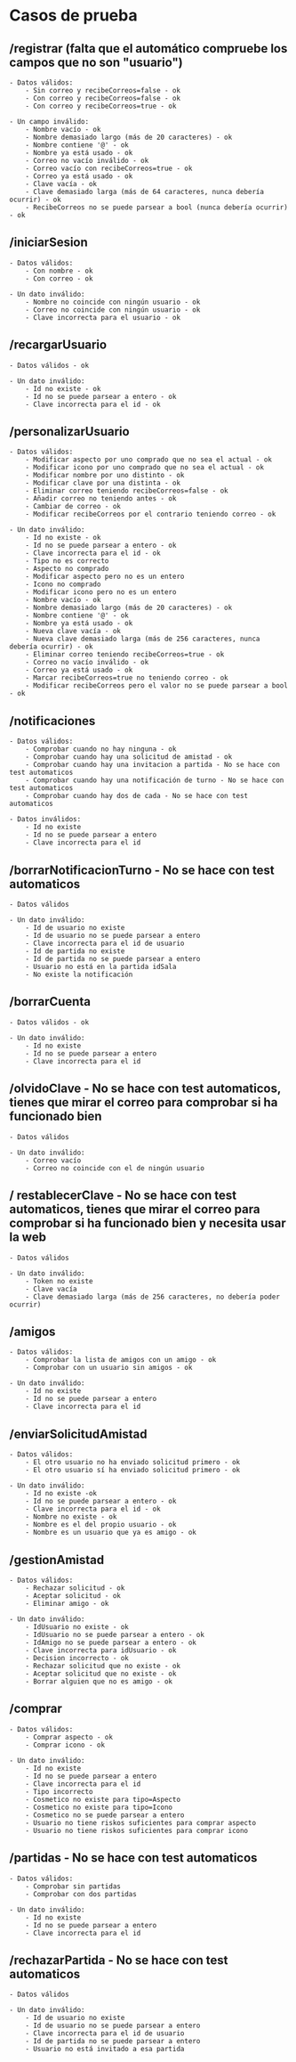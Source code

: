# Casos de prueba

## /registrar (falta que el automático compruebe los campos que no son "usuario")

	- Datos válidos:
		- Sin correo y recibeCorreos=false - ok
		- Con correo y recibeCorreos=false - ok
		- Con correo y recibeCorreos=true - ok

	- Un campo inválido:
		- Nombre vacío - ok
		- Nombre demasiado largo (más de 20 caracteres) - ok
		- Nombre contiene '@' - ok
		- Nombre ya está usado - ok
		- Correo no vacío inválido - ok
		- Correo vacío con recibeCorreos=true - ok
		- Correo ya está usado - ok
		- Clave vacía - ok
		- Clave demasiado larga (más de 64 caracteres, nunca debería ocurrir) - ok
		- RecibeCorreos no se puede parsear a bool (nunca debería ocurrir) - ok

## /iniciarSesion

	- Datos válidos:
		- Con nombre - ok
		- Con correo - ok

	- Un dato inválido:
		- Nombre no coincide con ningún usuario - ok
		- Correo no coincide con ningún usuario - ok
		- Clave incorrecta para el usuario - ok

## /recargarUsuario

	- Datos válidos - ok

	- Un dato inválido:
		- Id no existe - ok
		- Id no se puede parsear a entero - ok
		- Clave incorrecta para el id - ok

## /personalizarUsuario

	- Datos válidos:
		- Modificar aspecto por uno comprado que no sea el actual - ok
		- Modificar icono por uno comprado que no sea el actual - ok
		- Modificar nombre por uno distinto - ok
		- Modificar clave por una distinta - ok
		- Eliminar correo teniendo recibeCorreos=false - ok
		- Añadir correo no teniendo antes - ok
		- Cambiar de correo - ok
		- Modificar recibeCorreos por el contrario teniendo correo - ok

	- Un dato inválido:
		- Id no existe - ok
		- Id no se puede parsear a entero - ok
		- Clave incorrecta para el id - ok
		- Tipo no es correcto
		- Aspecto no comprado
		- Modificar aspecto pero no es un entero
		- Icono no comprado
		- Modificar icono pero no es un entero
		- Nombre vacío - ok
		- Nombre demasiado largo (más de 20 caracteres) - ok
		- Nombre contiene '@' - ok
		- Nombre ya está usado - ok
		- Nueva clave vacía - ok
		- Nueva clave demasiado larga (más de 256 caracteres, nunca debería ocurrir) - ok
		- Eliminar correo teniendo recibeCorreos=true - ok
		- Correo no vacío inválido - ok
		- Correo ya está usado - ok
		- Marcar recibeCorreos=true no teniendo correo - ok
		- Modificar recibeCorreos pero el valor no se puede parsear a bool - ok

## /notificaciones

	- Datos válidos:
		- Comprobar cuando no hay ninguna - ok
		- Comprobar cuando hay una solicitud de amistad - ok
		- Comprobar cuando hay una invitacion a partida - No se hace con test automaticos
		- Comprobar cuando hay una notificación de turno - No se hace con test automaticos
		- Comprobar cuando hay dos de cada - No se hace con test automaticos

	- Datos inválidos:
		- Id no existe
		- Id no se puede parsear a entero
		- Clave incorrecta para el id

## /borrarNotificacionTurno - No se hace con test automaticos

	- Datos válidos

	- Un dato inválido:
		- Id de usuario no existe
		- Id de usuario no se puede parsear a entero
		- Clave incorrecta para el id de usuario
		- Id de partida no existe
		- Id de partida no se puede parsear a entero
		- Usuario no está en la partida idSala
		- No existe la notificación

## /borrarCuenta

	- Datos válidos - ok

	- Un dato inválido:
		- Id no existe
		- Id no se puede parsear a entero
		- Clave incorrecta para el id

## /olvidoClave - No se hace con test automaticos, tienes que mirar el correo para comprobar si ha funcionado bien

	- Datos válidos

	- Un dato inválido:
		- Correo vacío
		- Correo no coincide con el de ningún usuario

## / restablecerClave - No se hace con test automaticos, tienes que mirar el correo para comprobar si ha funcionado bien y necesita usar la web

	- Datos válidos

	- Un dato inválido:
		- Token no existe
		- Clave vacía
		- Clave demasiado larga (más de 256 caracteres, no debería poder ocurrir)

## /amigos

	- Datos válidos:
		- Comprobar la lista de amigos con un amigo - ok
		- Comprobar con un usuario sin amigos - ok

	- Un dato inválido:
		- Id no existe
		- Id no se puede parsear a entero
		- Clave incorrecta para el id

## /enviarSolicitudAmistad

	- Datos válidos:
		- El otro usuario no ha enviado solicitud primero - ok
		- El otro usuario sí ha enviado solicitud primero - ok

	- Un dato inválido:
		- Id no existe -ok
		- Id no se puede parsear a entero - ok
		- Clave incorrecta para el id - ok
		- Nombre no existe - ok
		- Nombre es el del propio usuario - ok
		- Nombre es un usuario que ya es amigo - ok

## /gestionAmistad

	- Datos válidos:
		- Rechazar solicitud - ok
		- Aceptar solicitud - ok
		- Eliminar amigo - ok

	- Un dato inválido:
		- IdUsuario no existe - ok
		- IdUsuario no se puede parsear a entero - ok
		- IdAmigo no se puede parsear a entero - ok
		- Clave incorrecta para idUsuario - ok
		- Decision incorrecto - ok
		- Rechazar solicitud que no existe - ok
		- Aceptar solicitud que no existe - ok
		- Borrar alguien que no es amigo - ok

## /comprar

	- Datos válidos:
		- Comprar aspecto - ok
		- Comprar icono - ok

	- Un dato inválido:
		- Id no existe
		- Id no se puede parsear a entero
		- Clave incorrecta para el id
		- Tipo incorrecto
		- Cosmetico no existe para tipo=Aspecto
		- Cosmetico no existe para tipo=Icono
		- Cosmetico no se puede parsear a entero
		- Usuario no tiene riskos suficientes para comprar aspecto
		- Usuario no tiene riskos suficientes para comprar icono

## /partidas - No se hace con test automaticos

	- Datos válidos:
		- Comprobar sin partidas
		- Comprobar con dos partidas

	- Un dato inválido:
		- Id no existe
		- Id no se puede parsear a entero
		- Clave incorrecta para el id

## /rechazarPartida - No se hace con test automaticos

	- Datos válidos

	- Un dato inválido:
		- Id de usuario no existe
		- Id de usuario no se puede parsear a entero
		- Clave incorrecta para el id de usuario
		- Id de partida no se puede parsear a entero
		- Usuario no está invitado a esa partida